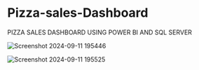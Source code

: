 # Pizza-sales-Dashboard
PIZZA SALES DASHBOARD USING POWER BI AND SQL SERVER




![Screenshot 2024-09-11 195446](https://github.com/user-attachments/assets/b875cb67-f993-4a2e-8dbe-bf0244e7ce6f)





![Screenshot 2024-09-11 195525](https://github.com/user-attachments/assets/042fecab-34b4-48aa-a689-dbd56a0cf512)
